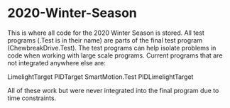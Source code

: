 # 2020-Winter-Season

This is where all code for the 2020 Winter Season is stored. All test programs (.Test is in their name) are parts of the final test program (ChewbreakDrive.Test). The test programs can help isolate problems in code when working with large scale programs. Current programs that are not integrated anywhere else are:

LimelightTarget
PIDTarget
SmartMotion.Test
PIDLimelightTarget

All of these work but were never integrated into the final program due to time constraints.
